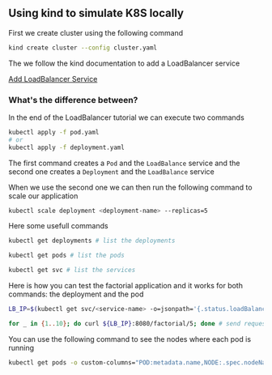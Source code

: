 ## Using kind to simulate K8S locally

First we create cluster using the following command

```sh
kind create cluster --config cluster.yaml
```

The we follow the kind documentation to add a LoadBalancer service

[Add LoadBalancer Service](https://kind.sigs.k8s.io/docs/user/loadbalancer/)

### What's the difference between?

In the end of the LoadBalancer tutorial we can execute two commands

```sh
kubectl apply -f pod.yaml
# or
kubectl apply -f deployment.yaml
```

The first command creates a `Pod` and the `LoadBalance` service and the second one creates a `Deployment` and the `LoadBalance` service

When we use the second one we can then run the following command to scale our application

```sh
kubectl scale deployment <deployment-name> --replicas=5
```

Here some usefull commands

```sh
kubectl get deployments # list the deployments

kubectl get pods # list the pods

kubectl get svc # list the services
```

Here is how you can test the factorial application and it works for both commands: the deployment and the pod

```sh
LB_IP=$(kubectl get svc/<service-name> -o=jsonpath='{.status.loadBalancer.ingress[0].ip}') # get the load balancer ip

for _ in {1..10}; do curl ${LB_IP}:8080/factorial/5; done # send requests to the load balancer
```

You can use the following command to see the nodes where each pod is running

```sh
kubectl get pods -o custom-columns="POD:metadata.name,NODE:.spec.nodeName"
```
